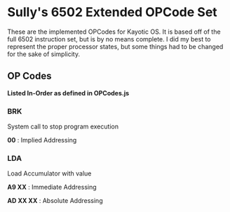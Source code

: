 Sully's 6502 Extended OPCode Set
=================================
These are the implemented OPCodes for Kayotic OS.  It is based off of the full 6502 instruction set, but is by no means complete.  I did my best to represent the proper processor states, but some things had to be changed for the sake of simplicity.

OP Codes
--------
**Listed In-Order as defined in OPCodes.js**

### BRK
System call to stop program execution

__00__ : Implied Addressing


### LDA
Load Accumulator with value

__A9 XX__ : Immediate Addressing

__AD XX XX__ : Absolute Addressing
